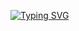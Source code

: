 [![Typing SVG](https://readme-typing-svg.herokuapp.com?font=Fira+Code&size=25&pause=600&color=2f81f7&width=435&lines=Hi%2C+friend;Do+you+use+generics%3F)](https://git.io/typing-svg)
